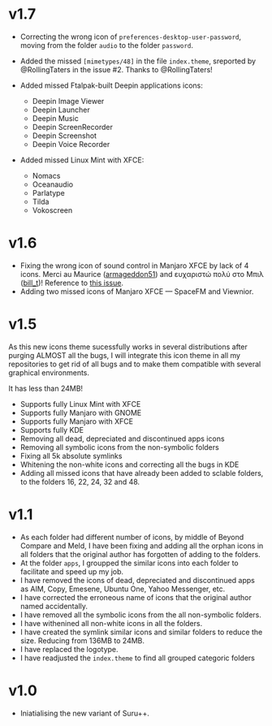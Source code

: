 # v1.7

* Correcting the wrong icon of `preferences-desktop-user-password`, moving from the folder `audio` to the folder `password`.
* Added the missed `[mimetypes/48]` in the file `index.theme`, sreported by @RollingTaters in the issue #2. Thanks to @RollingTaters!

* Added missed Ftalpak-built Deepin applications icons:
  * Deepin Image Viewer
  * Deepin Launcher
  * Deepin Music
  * Deepin ScreenRecorder
  * Deepin Screenshot
  * Deepin Voice Recorder

* Added missed Linux Mint with XFCE:
  * Nomacs
  * Oceanaudio
  * Parlatype
  * Tilda
  * Vokoscreen

# v1.6

* Fixing the wrong icon of sound control in Manjaro XFCE by lack of 4 icons. Merci au Maurice ([armageddon51](https://opendesktop.org/member/365784/)) and ευχαριστώ πολύ στο Μπιλ ([bill_t](https://forum.manjaro.org/u/bill_t))! Reference to [this issue](https://forum.manjaro.org/t/help-with-taskbar-sound-control-icon-third-party-icon/). 
* Adding two missed icons of Manjaro XFCE — SpaceFM and Viewnior.

# v1.5

As this new icons theme sucessfully works in several distributions after purging ALMOST all the bugs, I will integrate this icon theme in all my repositories to get rid of all bugs and to make them compatible with several graphical environments. 

It has less than 24MB!

* Supports fully Linux Mint with XFCE
* Supports fully Manjaro with GNOME
* Supports fully Manjaro with XFCE
* Supports fully KDE
* Removing all dead, depreciated and discontinued apps icons
* Removing all symbolic icons from the non-symbolic folders
* Fixing all 5k absolute symlinks
* Whitening the non-white icons and correcting all the bugs in KDE
* Adding all missed icons that have already been added to sclable folders, to the folders 16, 22, 24, 32 and 48. 

# v1.1

* As each folder had different number of icons, by middle of Beyond Compare and Meld, I have been fixing and adding all the orphan icons in all folders that the original author has forgotten of adding to the folders.
* At the folder `apps`, I groupped the similar icons into each folder to facilitate and speed up my job.
* I have removed the icons of dead, depreciated and discontinued apps as AIM, Copy, Emesene, Ubuntu One, Yahoo Messenger, etc.
* I have corrected the erroneous name of icons that the original author named accidentally. 
* I have removed all the symbolic icons from the all non-symbolic folders.
* I have withenined all non-white icons in all the folders.
* I have created the symlink similar icons and similar folders to reduce the size. Reducing from 136MB to 24MB. 
* I have replaced the logotype.
* I have readjusted the `index.theme` to find all grouped categoric folders

# v1.0

* Iniatialising the new variant of Suru++. 